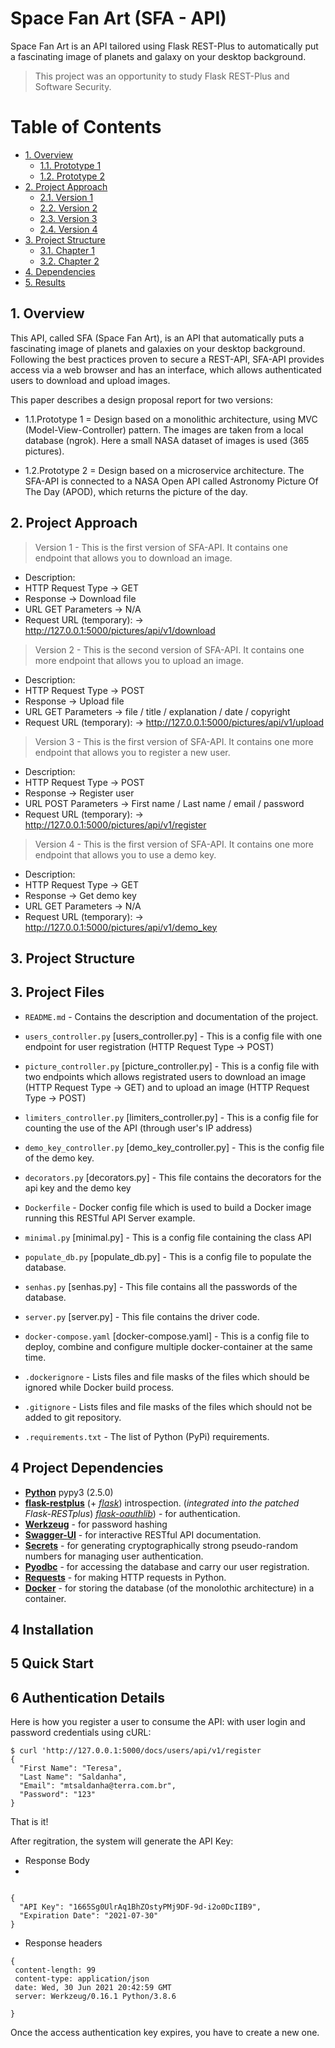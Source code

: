 
<h1>Space Fan Art (SFA - API)</h1>

Space Fan Art is an API tailored using Flask REST-Plus to automatically put a fascinating image of planets and galaxy on your desktop background.

> This project was an opportunity to study Flask REST-Plus and Software Security. 

<h1>Table of Contents</h1>

<!-- TOC -->

- [1. Overview](#1-overview)
    - [1.1. Prototype 1](#11-monolithic-architecture)
    - [1.2. Prototype 2](#12-microservice-architecture)
- [2. Project Approach](#2-project-approach)
    - [2.1. Version 1](#21-version-1)
    - [2.2. Version 2](#21-version-2)
    - [2.3. Version 3](#21-version-3)
    - [2.4. Version 4](#21-version-4)
- [3. Project Structure](#3-project-structure)
    - [3.1. Chapter 1](#31-chapter-1)
    - [3.2. Chapter 2](#32-chapter-2)
- [4. Dependencies](#4-dependencies)
- [5. Results](#5-results)

 
<!-- /TOC -->

## 1. Overview 
This API, called SFA (Space Fan Art), is an API that automatically puts a fascinating image of planets and galaxies on your desktop background. Following the best practices proven to secure a REST-API, SFA-API provides access via a web browser and has an interface, which allows authenticated users to download and upload images. 

This paper describes a design proposal report for two versions: 

* 1.1.Prototype 1 = Design based on a monolithic architecture, using MVC (Model-View-Controller) pattern. The images are taken from a local database (ngrok). Here a small NASA dataset of images is used (365 pictures). 

* 1.2.Prototype 2 = Design based on a microservice architecture. The SFA-API is connected to a NASA Open API called Astronomy Picture Of The Day (APOD), which returns the picture of the day. 

## 2. Project Approach

> Version 1 - This is the first version of SFA-API. It contains one endpoint that allows you to download an image.

* Description:
* HTTP Request Type -> GET
* Response -> Download file
* URL GET Parameters -> N/A
* Request URL (temporary): -> http://127.0.0.1:5000/pictures/api/v1/download

> Version 2 - This is the second version of SFA-API. It contains one more endpoint that allows you to upload an image.

* Description:
* HTTP Request Type -> POST
* Response -> Upload file
* URL GET Parameters -> file / title / explanation / date / copyright
* Request URL (temporary): -> http://127.0.0.1:5000/pictures/api/v1/upload

> Version 3 - This is the first version of SFA-API. It contains one more endpoint that allows you to register a new user.

* Description:
* HTTP Request Type -> POST
* Response -> Register user
* URL POST Parameters -> First name / Last name / email / password
* Request URL (temporary): -> http://127.0.0.1:5000/pictures/api/v1/register

> Version 4 - This is the first version of SFA-API. It contains one more endpoint that allows you to use a demo key.

* Description:
* HTTP Request Type -> GET
* Response -> Get demo key
* URL GET Parameters -> N/A
* Request URL (temporary): -> http://127.0.0.1:5000/pictures/api/v1/demo_key


## 3. Project Structure




## 3. Project Files 


* `README.md` - Contains the description and documentation of the project. 
* `users_controller.py` [users_controller.py] - This is a config file with one endpoint for user registration (HTTP Request Type -> POST)
* `picture_controller.py` [picture_controller.py] - This is a config file with two endpoints which allows registrated users to download an image (HTTP Request Type -> GET) and to upload an image (HTTP Request Type -> POST)
* `limiters_controller.py` [limiters_controller.py] - This is a config file for counting the use of the API (through user's IP address)

* `demo_key_controller.py` [demo_key_controller.py] - This is the config file of the demo key.


* `decorators.py` [decorators.py] - This file contains the decorators for the api key and the demo key  

* `Dockerfile` - Docker config file which is used to build a Docker image
  running this RESTful API Server example.
* `minimal.py` [minimal.py] - This is a config file containing the class API  
* `populate_db.py` [populate_db.py] - This is a config file to populate the database.
* `senhas.py` [senhas.py] - This file contains all the passwords of the database.
* `server.py` [server.py] - This file contains the driver code. 
* `docker-compose.yaml` [docker-compose.yaml] - This is a config file to deploy, combine and configure multiple docker-container at the same time. 
   
* `.dockerignore` - Lists files and file masks of the files which should be
  ignored while Docker build process.
  
  
* `.gitignore` - Lists files and file masks of the files which should not be added to git repository.
* `.requirements.txt` - The list of Python (PyPi) requirements.
 



## 4 Project Dependencies

* [**Python**](https://www.python.org/) pypy3 (2.5.0)
* [**flask-restplus**](https://github.com/noirbizarre/flask-restplus) (+
  [*flask*](http://flask.pocoo.org/)) 
  introspection. (*integrated into the patched Flask-RESTplus*) 
  [*flask-oauthlib*](http://flask-oauthlib.rtfd.org/)) - for authentication. 
* [**Werkzeug**](https://pypi.org/project/Werkzeug/) - for password hashing  
* [**Swagger-UI**](https://github.com/swagger-api/swagger-ui) - for interactive
  RESTful API documentation.
* [**Secrets**](https://pypi.org/project/python-secrets/) - for generating cryptographically strong pseudo-random numbers for managing user authentication.
* [**Pyodbc**](https://pypi.org/project/pyodbc/) - for accessing the database and carry our user registration.
* [**Requests**](https://pypi.org/project/requests/) - for making HTTP requests in Python. 
* [**Docker**](https://www.docker.com/) - for storing the database (of the monolothic architecture) in a container.
  


## 4 Installation 

## 5 Quick Start  

## 6 Authentication Details

Here is how you register a user to consume the API:  with user login and password credentials using cURL:

```
$ curl 'http://127.0.0.1:5000/docs/users/api/v1/register
{
  "First Name": "Teresa",
  "Last Name": "Saldanha",
  "Email": "mtsaldanha@terra.com.br",
  "Password": "123"
}
```

That is it! 

After regitration, the system will generate the API Key: 

* Response Body 
* 
```
 
{
  "API Key": "1665Sg0UlrAq1BhZOstyPMj9DF-9d-i2o0DcIIB9",
  "Expiration Date": "2021-07-30"
}
```

* Response headers

```
{
 content-length: 99 
 content-type: application/json 
 date: Wed, 30 Jun 2021 20:42:59 GMT 
 server: Werkzeug/0.16.1 Python/3.8.6 
  
}
```
 
Once the access authentication key expires, you have to create a new one. 

